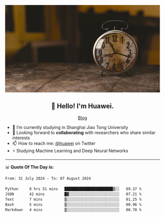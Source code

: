 <div align="center">
  <a href="https://github.com/JHW5981">
    <img src="./assets/background.jpg">
  </a>
</div>

<h2 align="center">👋 Hello! I'm Huawei.</h2>
<p align="center">
  <a href="https://blog.csdn.net/Edward__J?spm=1000.2115.3001.5343">Blog</a>
</p>


- 🔭 I’m currently studying in Shanghai Jiao Tong University
- 💬 Looking forward to **collaborating** with researchers who share similar interests
- 📫 How to reach me: [@huawei](https://twitter.com/yoohuaff) on Twitter
- ⚡ Studying Machine Learning and Deep Neural Networks

-------
📊 **Quote Of The Day is:**
<!--START_SECTION:waka-->

```txt
From: 31 July 2024 - To: 07 August 2024

Python     8 hrs 51 mins   ██████████████████████▒░░   89.37 %
JSON       42 mins         █▓░░░░░░░░░░░░░░░░░░░░░░░   07.21 %
Text       7 mins          ▒░░░░░░░░░░░░░░░░░░░░░░░░   01.25 %
Bash       5 mins          ▒░░░░░░░░░░░░░░░░░░░░░░░░   00.96 %
Markdown   4 mins          ▒░░░░░░░░░░░░░░░░░░░░░░░░   00.78 %
```

<!--END_SECTION:waka-->
